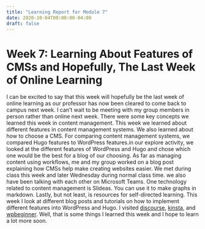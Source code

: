 ```yaml
---
title: "Learning Report for Module 7"
date: 2020-10-04T00:00:00-04:00
draft: false
---
```


Week 7: Learning About Features of CMSs and Hopefully, The Last Week of Online Learning
================================================================
I can be excited to say that this week will hopefully be the last week of online learning as our professor has now been cleared to come back to campus next week. I can’t wait to be meeting with my group members in person rather than online next week. There were some key concepts we learned this week in content management. This week we learned about different features in content management systems. We also learned about how to choose a CMS. For comparing content management systems, we compared Hugo features to WordPress features.in our explore activity, we looked at the different features of WordPress and Hugo and chose which one would be the best for a blog of our choosing. As far as managing content using workflows, me and my group worked on a blog post explaining how CMSs help make creating websites easier. We met during class this week and later Wednesday during normal class time. we also have been talking with each other on Microsoft Teams. One technology related to content management is Slideas. You can use it to make graphs in markdown. Lastly, but not least, is resources for self-directed learning. This week I look at different blog posts and tutorials on how to implement different features into WordPress and Hugo. I visited [discourse]( https://discourse.gohugo.io/t/image-processing-and-animated-gifs/13331/"discourse"), [kinsta]( https://kinsta.com/blog/wordpress-charts/"kinsta"), and [wpbeginner]( https://www.wpbeginner.com/wp-tutorials/how-to-add-animated-gifs-in-wordpress/"wpbeginner"). Well, that is some things I learned this week and I hope to learn a lot more soon.
